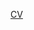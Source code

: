 <a href = "https://drive.google.com/file/d/1L451DrX8qxY-J9FANPHrLru3kGfhaR8_/view?usp=sharing"> CV </a>
